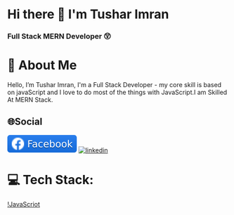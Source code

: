 # Hi there 👋 I'm Tushar Imran

### Full Stack MERN Developer 😲

# 📣 About Me
Hello, I’m Tushar Imran, I'm a Full Stack Developer - my core skill is based on javaScript
and I love to do most of the things with JavaScript.I am Skilled At MERN Stack.

## 🌐Social
[![facebook](/assets/facebook.svg)](https://www.facebook.com/profile.php?id=100009068730323)
[![linkedin](/assets/linkedin.svg)](https://www.linkedin.com/in/tushar454/)

# 💻 Tech Stack:
[!JavaScriot](https://camo.githubusercontent.com/06b0ed212bf5bae6c044ba0b4a708f97ca82a23e38b089dfc4f97ba239a35cc8/68747470733a2f2f696d672e736869656c64732e696f2f62616467652f6a6176617363726970742d2532333332333333302e7376673f7374796c653d666c61742d737175617265266c6f676f3d6a617661736372697074266c6f676f436f6c6f723d253233463744463145)
